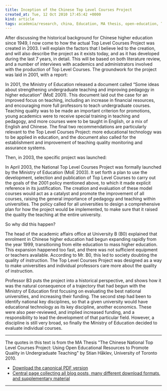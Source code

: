 ```yaml
---
title: Inception of the Chinese Top Level Courses Project
created_at: Tue, 12 Oct 2010 17:45:42 +0000
kind: article
tags: academia/research, china, Education, MA thesis, open-education, The Top Level Courses Project
---
```


After discussing the historical background for Chinese higher education
since 1949, I now come to how the actual Top Level Courses Project was
created in 2003. I will explain the factors that I believe led to the
creation, and will also describe the project as it exists today, and as
it has developed during the last 7 years, in detail. This will be based
on both literature review, and a number of interviews with academics and
administrators involved with the production of Top Level Courses. The
groundwork for the project was laid in 2001, with a report:

In 2001, the Ministry of Education released a document called “Some
ideas about strengthening undergraduate teaching and improving pedagogy
in higher education” (MoE 2001). This document laid out the case for an
improved focus on teaching, including an increase in financial
resources, and encouraging more full professors to teach undergraduate
courses. Teaching quality was to be made an important criterion for
promotions, young academics were to receive special training in teaching
and pedagogy, and more courses were to be taught in English, or a mix of
English and Chinese. The final two recommendations are particularly
relevant to the Top Level Courses Project: more educational technology
was to be applied in education, and the document also called for the
establishment and improvement of teaching quality monitoring and
assurance systems.

Then, in 2003, the specific project was launched:

In April 2003, the National Top Level Courses Project was formally
launched by the Ministry of Education (MoE 2003). It set forth a plan to
use the development, selection and publication of Top Level Courses to
carry out the goals of the 2001 policy mentioned above, to which it made
explicit reference in its justification. The creation and evaluation of
these model courses would act as a catalyst and promote the improvement
of all courses, raising the general importance of pedagogy and teaching
within universities. The policy called for all universities to design a
comprehensive plan for how the project would be implemented, to make
sure that it raised the quality the teaching at the entire university.

So why did this happen?

The head of the academic affairs office at University B (B0) explained
that enrolment in Chinese higher education had begun expanding rapidly
from the year 1999, transitioning from elite education to mass higher
education. This expansion happened too fast, and there was not
sufficient equipment or teachers available. According to Mr. B0, this
led to society doubting the quality of instruction. The Top Level
Courses Project was designed as a way to make universities and
individual professors care more about the quality of instruction.

Professor B3 puts the project into a historical perspective, and shows
how it was the natural consequence of a trajectory that had begun with
the Ministry of Education first focusing on evaluating the best national
universities, and increasing their funding. The second step had been to
identify national key disciplines, so that a given university would have
educational technology as its key discipline, another economics. These
were also peer-reviewed, and implied increased funding, and a
responsibility to lead the development of that particular field.
However, a discipline is still very broad, so finally the Ministry of
Education decided to evaluate individual courses.

* * * * *

The quotes in this text is from the MA Thesis "The Chinese National Top
Level Courses Project: Using Open Educational Resources to Promote
Quality in Undergraduate Teaching" by Stian Håklev, University of
Toronto 2010.

-   [Download the canonical PDF
  version](http://reganmian.net/top-level-courses/Haklev_Stian_201009_MA_thesis.pdf)
-   [Central page collecting all blog posts, many different download
  formats, and supplementary
  material](http://reganmian.net/top-level-courses)

* * * * *
